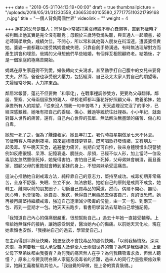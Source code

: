 +++
date = "2018-05-31T04:13:19+00:00"
draft = true
thumbnailpicture = "/uploads/2018/05/31/31230558_436653040105580_2771775110321799168_n.jpg"
title = "一個人背負兩個世界"
videolink = ""
weight = 4

+++
蓮花的父母是聾人；爸爸從小常被打罵沒禮貌不專心蠢懶等，直到15歲時才被判斷出他其實是完全沒有聽覺；母親於三歲時發燒失聰，與普通人一起讀書，被老師同學欺負，成績欠佳，不開心，所以常和其他聾人朋友在街溜連，遭婆婆怪責她。婆婆一直都難以接受媽媽變成失聰，只靠自創手勢溝通，有時無法理解對方而產生誤會和埋怨。爸媽的父母想他們早些結婚，有個伴互相照顧終老。結婚後，才是一個家庭的極痛苦開始。

媽媽在原生家庭得不到愛，婚後轉向丈夫渴求，甚至動手打自己腹中的女兒來要脅丈夫。然而，爸爸也承受很大壓力，包括經濟、自己及太太家人對自己的期望等。夫婦經常吵架，大力摔東西。

鄰居常報警，蓮花不但要做「和事佬」，在戰事𥚃調停雙方，更要為父母翻譯。鄰居、警察、父母兩個家族的親人、學校老師都叫蓮花好好照顧父母、教養弟妹，她承擔所有人的期望，「從來沒人問我一句辛苦嗎？」天天處理沒完沒了的爭吵，已經深感艱難，她唯有把自己的委屈、傷心、難過等統統往肚𥚃吞。小小年紀，就面對聾人世界的痛苦，還有，自己內心世界的孤單、無法解決無盡頭的痛苦、傷心和自卑。

她想一死了之，但為了賺錢養家，她長年打工，暑假時每星期做足七天不休息。19歲時客人帶她到夜場，原來這樣賺錢更容易，既可唱歌抒發情緒，又有朋友一起吸毒。早午晚天天食，逃避壓力痛苦，初期自覺可自控，後來身體慢慢出現警號例如反應很慢、呆滯、記憶衰退、膀胱炎、尿頻，已經不似人形，加上當時一位吸毒朋友忽然暈倒死掉，她覺得害怕，害怕自己萬一死掉，父母弟妹會崩潰，而且養家、照顧父母的重擔就會轉到弟妹的身上，不想弟妹承受這痛苦。

這決心推動她自創戒毒方法，純粹靠自己的意志力，堅持至成功。戒毒初期非常痛苦，全身不舒服、失眠、坐立不安、無法放鬆。她給自己的原則是戒買不戒食，她轉工、離開以前的朋友圈子，切斷自己買毒品的渠道。然而，偶爾不開心、無助、灰心時，也會復吸，她自責、歉疚，覺得自己用毒品去傷害自己，真的很恐怖。她再接再厲堅持繼續戒毒，強迫自己逐漸減少吸毒的份量，由一天一包、到兩天一包、再到一星期才一包。她天天去跑步，看書用學習法去幫助自己增強記憶。

「我知道自己內心的傷痛很嚴重，很想幫助自己。」過去十年她一直接受輔導。上帝給她無條件的接納，讓她感受到愛，醫治她內心的傷痛。以前她天天化妝，現在她素顏也安然，「我接納自己的過去，學習愛自己。」

在主內得到平靜及快樂，她更堅決不會找毒品的虛假快樂。「以前我極憤怒，深深怨恨，為何要我一個人承受聾人及健全人士兩個世界的苦？為何是我做姐姐，上至父母下至弟妹都由我養育？為何我的痛苦無人在乎？為何我藉吸毒求救，但無人聽懂？」原來上帝要我明白聾人家庭及吸毒者的苦難，過來人的同行力量強療癒效果深，她辭工義務幫助其他人。「我自覺的卑微，是上帝的寶貴裝備。」